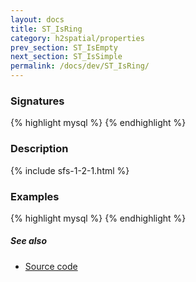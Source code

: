```yaml
---
layout: docs
title: ST_IsRing
category: h2spatial/properties
prev_section: ST_IsEmpty
next_section: ST_IsSimple
permalink: /docs/dev/ST_IsRing/
---
```


### Signatures

{% highlight mysql %}
{% endhighlight %}

### Description



{% include sfs-1-2-1.html %}

### Examples

{% highlight mysql %}
{% endhighlight %}

##### See also

* [Source code](https://github.com/irstv/H2GIS/blob/master/h2spatial/src/main/java/org/h2gis/h2spatial/internal/function/spatial/properties/ST_IsRing.java)
